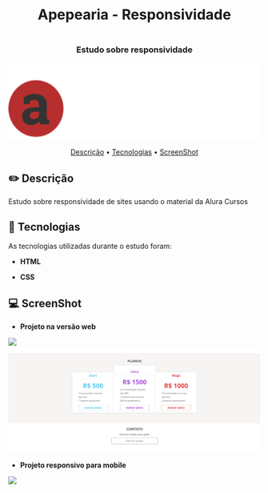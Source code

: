 <h1 align="center">
   Apepearia - Responsividade
</h1>

<h3 align="center">
  <br>
    Estudo sobre responsividade
  <br>
  <br>
    <img src="https://github.com/GSSantiago/Apeperia-Responsividade/blob/master/img/logo-apeperia.svg" alt="Apeperia" height="150" align="center">
  <br>
</h3>

<p align="center">
 <a href="#pencil2-descrição">Descrição</a> •
 <a href="#rocket-tecnologias">Tecnologias</a> •
 <a href="#computer-screenshot">ScreenShot</a>
</p>

## :pencil2: Descrição
Estudo sobre responsividade de sites usando o material da Alura Cursos

## :rocket: Tecnologias

As tecnologias utilizadas durante o estudo foram:

- **HTML**

- **CSS**

## :computer: ScreenShot

- **Projeto na versão web**
<img src ="https://github.com/GSSantiago/Apeperia-Responsividade/blob/master/Desktop.gif" width="900">

<img src="https://github.com/GSSantiago/Apeperia-Responsividade/blob/master/Desktop.png" width="900"/>

- **Projeto responsivo para mobile**
<img src ="https://github.com/GSSantiago/Apeperia-Responsividade/blob/master/Cellphone.gif" width="600">

